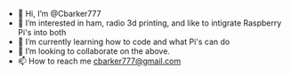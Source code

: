 - 👋 Hi, I’m @Cbarker777
- 👀 I’m interested in ham, radio 3d printing, and like to intigrate Raspberry Pi's into both
- 🌱 I’m currently learning how to code and what Pi's can do 
- 💞️ I’m looking to collaborate on the above. 
- 📫 How to reach me cbarker777@gmail.com

<!---
Cbarker777/Cbarker777 is a ✨ special ✨ repository because its `README.md` (this file) appears on your GitHub profile.
You can click the Preview link to take a look at your changes.
--->

